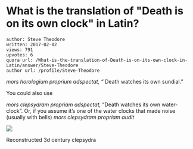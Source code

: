 # What is the translation of "Death is on its own clock" in Latin?

	author: Steve Theodore
	written: 2017-02-02
	views: 791
	upvotes: 6
	quora url: /What-is-the-translation-of-Death-is-on-its-own-clock-in-Latin/answer/Steve-Theodore
	author url: /profile/Steve-Theodore


_mors horologium proprium adspectat, “_ Death watches its own sundial.”

You could also use

_mors clepsydram propriam adspectat,_ “Death watches its own water-clock”. Or, if you assume it’s one of the water clocks that made noise (usually with bells) _mors clepsydram propriam audit_ 

![](https://qph.fs.quoracdn.net/main-qimg-d360fd790ab59e285ae975837b5dea5c-c)

Reconstructed 3d century clepsydra


